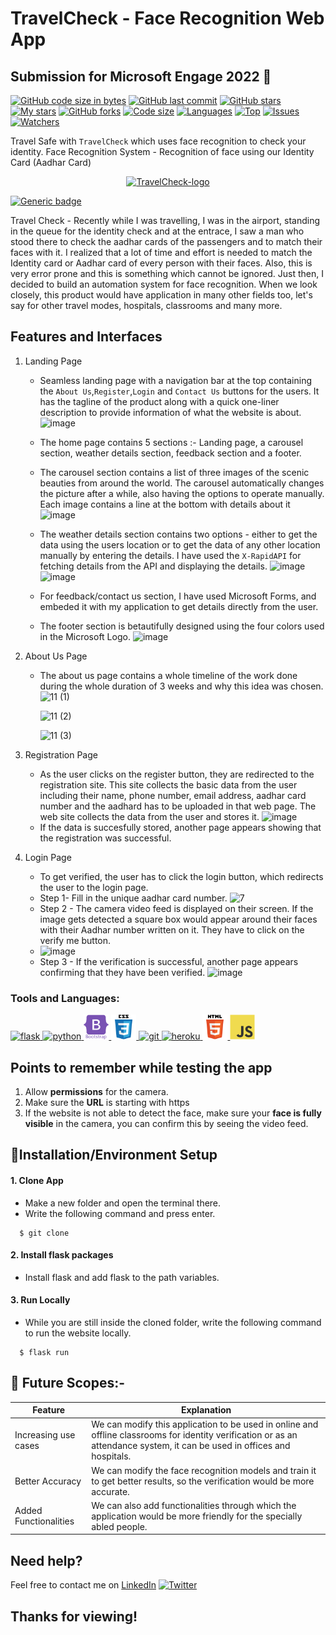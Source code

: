  # TravelCheck - Face Recognition Web App
## Submission for Microsoft Engage 2022 🌟

[![GitHub code size in bytes](https://img.shields.io/github/languages/code-size/akshi0409/TravelCheck-MicrosoftEngage2022?logo=github&style=for-the-badge)](https://github.com/akshi0409/TravelCheck-MicrosoftEngage2022) 
[![GitHub last commit](https://img.shields.io/github/last-commit/akshi0409/TravelCheck-MicrosoftEngage2022?style=for-the-badge&logo=git)](https://github.com/akshi0409/TravelCheck-MicrosoftEngage2022) 
[![GitHub stars](https://img.shields.io/github/stars/akshi0409/TravelCheck-MicrosoftEngage2022?style=for-the-badge)](https://github.com/akshi0409/TravelCheck-MicrosoftEngage2022stargazers) 
[![My stars](https://img.shields.io/github/stars/akshi0409?affiliations=OWNER%2CCOLLABORATOR&style=for-the-badge&label=My%20stars)](https://github.com/akshi0409/TravelCheck-MicrosoftEngage2022e/stargazers) 
[![GitHub forks](https://img.shields.io/github/forks/akshi0409/TravelCheck-MicrosoftEngage2022?style=for-the-badge&logo=git)](https://github.com/akshi0409/TravelCheck-MicrosoftEngage2022/network)
[![Code size](https://img.shields.io/github/languages/code-size/akshi0409/TravelCheck-MicrosoftEngage2022?style=for-the-badge)](https://github.com/akshi0409/TravelCheck-MicrosoftEngage2022)
[![Languages](https://img.shields.io/github/languages/count/akshi0409/TravelCheck-MicrosoftEngage2022?style=for-the-badge)](https://github.com/akshi0409/TravelCheck-MicrosoftEngage2022)
[![Top](https://img.shields.io/github/languages/top/akshi0409/TravelCheck-MicrosoftEngage2022?style=for-the-badge&label=Top%20Languages)](https://github.com/akshi0409/TravelCheck-MicrosoftEngage2022)
[![Issues](https://img.shields.io/github/issues/akshi0409/TravelCheck-MicrosoftEngage2022?style=for-the-badge&label=Issues)](https://github.com/akshi0409/TravelCheck-MicrosoftEngage2022)
[![Watchers](	https://img.shields.io/github/watchers/akshi0409/TravelCheck-MicrosoftEngage2022?label=Watch&style=for-the-badge)](https://github.com/akshi0409/TravelCheck-MicrosoftEngage2022) 

Travel Safe with `TravelCheck` which uses face recognition to check your identity.
 Face Recognition System  -  Recognition of face 
 using our Identity Card (Aadhar Card)

<p align="center">
<a href="https://drive.google.com/file/d/17eqzx6u1sRmUWyloLy0KRDuxjwKn2XIZ/view?usp=sharing">
<img src="https://user-images.githubusercontent.com/44814671/170883919-5d948bb9-ee22-4921-b84f-5b105b941813.jpeg" alt="TravelCheck-logo"/>
</a>
</p>

[![Generic badge](https://img.shields.io/badge/view-demo-blue?style=for-the-badge&label=View%20Demo%20Video)](https://drive.google.com/file/d/17eqzx6u1sRmUWyloLy0KRDuxjwKn2XIZ/view?usp=sharing) 

Travel Check - Recently while I was travelling, I was in the airport, 
 standing in the queue for the identity check and at the entrace, 
 I saw a man who stood there to check the aadhar 
 cards of the passengers and to match their faces 
 with it. I realized that a lot of time and effort is needed to 
 match the Identity card or Aadhar card of every person with their faces. 
 Also, this is very error prone and this is something which cannot be ignored. 
 Just then, I decided to build an automation system for face recognition.
 When we look closely, this product would have 
 application in many other fields too, let's say 
 for other travel modes, hospitals, classrooms and many more.
 
  ## Features and Interfaces

1. Landing Page
   - Seamless landing page with a navigation bar at the top containing the `About Us`,`Register`,`Login` and `Contact Us` buttons for the users. It has the tagline of the product along with a quick one-liner description to provide information of what the website is about.
     ![image](https://user-images.githubusercontent.com/44814671/170825454-5d4f4b12-74df-462e-ab59-cf6638848718.png)
     
   - The home page contains 5 sections :- Landing page, a carousel section, weather details section, feedback section and a footer. 
   - The carousel section contains a list of three images of the scenic beauties from around the world. The carousel automatically changes the picture after a while, also having the options to operate manually. Each image contains a line at the bottom with details about it
     ![image](https://user-images.githubusercontent.com/44814671/170825864-0708891c-3ae7-438c-b0c6-e94cd4aea2ff.png)
     
   - The weather details section contains two options - either to get the data using the users location or to get the data of any other location manually by entering the details. I have used the `X-RapidAPI` for fetching details from the API and displaying the details.
     ![image](https://user-images.githubusercontent.com/44814671/170826039-4493be84-ad56-4fac-86d9-79b2454425e3.png)
     ![image](https://user-images.githubusercontent.com/44814671/170830442-e3438f28-f75d-4b82-b045-7cdb4f4be9f0.png)
     
   - For feedback/contact us section, I have used Microsoft Forms, and embeded it with my application to get details directly from the user.
   - The footer section is betautifully designed using the four colors used in the Microsoft Logo.
     ![image](https://user-images.githubusercontent.com/44814671/170829661-849d9860-1970-47cc-bb1c-79743fc8dc7a.png)
     
2. About Us Page
   - The about us page contains a whole timeline of the work done during the whole duration of 3 weeks and why this idea was chosen.
     ![11 (1)](https://user-images.githubusercontent.com/44814671/170884389-f7dddf25-77ab-43ea-938a-cbf67efe6d81.jpeg)
     
     ![11 (2)](https://user-images.githubusercontent.com/44814671/170884400-33784146-e9de-454d-afd8-0f85ee77d859.jpeg)

     ![11 (3)](https://user-images.githubusercontent.com/44814671/170884413-301d359f-9095-4e04-88de-25ebd67adcac.jpeg)


3. Registration Page
   - As the user clicks on the register button, they are redirected to the registration site. This site collects the basic data from the user including their name, phone number, email address, aadhar card number and the aadhard has to be uploaded in that web page. The web site collects the data from the user and stores it.
     ![image](https://user-images.githubusercontent.com/44814671/170834275-ff6432d3-a7f8-4070-b04b-4c0b0cff7900.png)
   - If the data is succesfully stored, another page appears showing that the registration was successful.
     
4. Login Page
   - To get verified, the user has to click the login button, which redirects the user to the login page.
   - Step 1- Fill in the unique aadhar card number.
     <img width="946" alt="7" src="https://user-images.githubusercontent.com/44814671/170834782-6a7c1b2c-dbac-4f85-8eb4-75aba0ec2c0b.png">
   - Step 2 - The camera video feed is displayed on their screen. If the image gets detected a square box would appear around their faces with their Aadhar number written on it. They have to click on the verify me button. 
   - ![image](https://user-images.githubusercontent.com/44814671/170835154-dcbf1b0c-c5a1-4c28-bfbd-b3485f914841.png)
   - Step 3 - If the verification is successful, another page appears confirming that they have been verified.
     ![image](https://user-images.githubusercontent.com/44814671/170839522-14a57fb0-8bb5-4c89-b054-b26e91b88239.png)
     
### Tools and Languages: 
<p align="left"> <a href="https://flask.palletsprojects.com/en/2.1.x/" target="_blank"> <img src="https://img.shields.io/badge/Flask-000000?style=for-the-badge&logo=flask&logoColor=white" alt="flask" width="40" height="40"/> </a> <a href="https://www.python.org/" target="_blank"> <img src="https://img.shields.io/badge/Python-FFD43B?style=for-the-badge&logo=python&logoColor=blue" alt="python" width="40" height="40"/> </a> <a href="https://getbootstrap.com" target="_blank"> <img src="https://raw.githubusercontent.com/devicons/devicon/master/icons/bootstrap/bootstrap-plain-wordmark.svg" alt="bootstrap" width="40" height="40"/> </a> <a href="https://www.w3schools.com/css/" target="_blank"> <img src="https://raw.githubusercontent.com/devicons/devicon/master/icons/css3/css3-original-wordmark.svg" alt="css3" width="40" height="40"/> </a> <a href="https://git-scm.com/" target="_blank"> <img src="https://www.vectorlogo.zone/logos/git-scm/git-scm-icon.svg" alt="git" width="40" height="40"/> </a> <a href="https://heroku.com" target="_blank"> <img src="https://www.vectorlogo.zone/logos/heroku/heroku-icon.svg" alt="heroku" width="40" height="40"/> </a> <a href="https://www.w3.org/html/" target="_blank"> <img src="https://raw.githubusercontent.com/devicons/devicon/master/icons/html5/html5-original-wordmark.svg" alt="html5" width="40" height="40"/> </a> <a href="https://developer.mozilla.org/en-US/docs/Web/JavaScript" target="_blank"> <img src="https://raw.githubusercontent.com/devicons/devicon/master/icons/javascript/javascript-original.svg" alt="javascript" width="40" height="40"/> </a> </p>


## Points to remember while testing the app

1. Allow **permissions** for the camera.
2. Make sure the **URL** is starting with https
3. If the website is not able to detect the face, make sure your **face is fully visible** in the camera, you can confirm this by seeing the video feed.

## 🚩Installation/Environment Setup 

  #### 1. Clone App
  
  * Make a new folder and open the terminal there.
  * Write the following command and press enter.
  
  ```
    $ git clone
  ```
    
 #### 2. Install flask packages
  * Install flask and add flask to the path variables.
  
#### 3. Run Locally

 * While you are still inside the cloned folder, write the following command to run the website locally. 
 
 ```
   $ flask run
 ```

## 🚩 Future Scopes:-
Feature | Explanation
------------ | -------------
Increasing use cases | We can modify this application to be used in online and offline classrooms for identity verification or as an attendance system, it can be used in offices and hospitals.
Better Accuracy | We can modify the face recognition models and train it to get better results, so the verification would be more accurate.
Added Functionalities | We can also add functionalities through which the application would be more friendly for the specially abled people.

## Need help?

Feel free to contact me on [LinkedIn](https://www.linkedin.com/in/akshita-sah/) 
[![Twitter](https://img.shields.io/badge/Twitter-follow-blue.svg?logo=twitter&logoColor=white)](https://twitter.com/_akshitaSah)

## Thanks for viewing!
